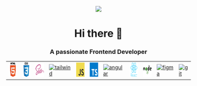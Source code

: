 <div align="center">
  <img src="https://media.giphy.com/media/v1.Y2lkPTc5MGI3NjExY3I0ZG1pbmttMnQ4dnpnYjY5ODdmaDU3YmllZWtzdWZ2aHdsZXVsZCZlcD12MV9pbnRlcm5hbF9naWZfYnlfaWQmY3Q9Zw/KGhpQ5NMoWKQurlHwI/giphy.gif" width="100"/>
</div>


<h1 align="center">Hi there 👋</h1>
<h3 align="center">A passionate Frontend Developer</h3>

<table align="center">
  <tbody>
    <tr>
      <td>
        <a href="https://www.w3.org/html/" target="_blank" rel="noreferrer"> 
          <img src="https://raw.githubusercontent.com/devicons/devicon/master/icons/html5/html5-original-wordmark.svg" alt="html5" width="40" height="40"/> 
         </a> 
     </td>
     <td>
       <a href="https://www.w3schools.com/css/" target="_blank" rel="noreferrer"> 
        <img src="https://raw.githubusercontent.com/devicons/devicon/master/icons/css3/css3-original-wordmark.svg" alt="css3" width="40" height="40"/> 
       </a> 
     </td>
     <td>
       <a href="https://sass-lang.com" target="_blank" rel="noreferrer"> 
        <img src="https://raw.githubusercontent.com/devicons/devicon/master/icons/sass/sass-original.svg" alt="sass" width="40" height="40"/> 
       </a>
     </td>
     <td>
       <a href="https://tailwindcss.com/" target="_blank" rel="noreferrer"> 
        <img src="https://www.vectorlogo.zone/logos/tailwindcss/tailwindcss-icon.svg" alt="tailwind" width="40" height="40"/> 
       </a> 
     </td>
     <td>
        <a href="https://developer.mozilla.org/en-US/docs/Web/JavaScript" target="_blank" rel="noreferrer"> 
          <img src="https://raw.githubusercontent.com/devicons/devicon/master/icons/javascript/javascript-original.svg" alt="javascript" width="40" height="40"/> 
       </a> 
     </td>
     <td>
       <a href="https://www.typescriptlang.org/" target="_blank" rel="noreferrer"> 
        <img src="https://raw.githubusercontent.com/devicons/devicon/master/icons/typescript/typescript-original.svg" alt="typescript" width="40" height="40"/> 
       </a> 
     </td>
     <td>
        <a href="https://angular.io" target="_blank" rel="noreferrer"> 
        <img src="https://angular.io/assets/images/logos/angular/angular.svg" alt="angular" width="40" height="40"/> 
       </a> 
     </td>
     <td>
       <a href="https://reactjs.org/" target="_blank" rel="noreferrer"> 
        <img src="https://raw.githubusercontent.com/devicons/devicon/master/icons/react/react-original-wordmark.svg" alt="react" width="40" height="40"/> 
       </a> 
     </td>
     <td>
       <a href="https://nodejs.org" target="_blank" rel="noreferrer"> 
        <img src="https://raw.githubusercontent.com/devicons/devicon/master/icons/nodejs/nodejs-original-wordmark.svg" alt="nodejs" width="40" height="40"/>
       </a> 
     </td>
     <td>
       <a href="https://www.figma.com/" target="_blank" rel="noreferrer"> 
        <img src="https://www.vectorlogo.zone/logos/figma/figma-icon.svg" alt="figma" width="40" height="40"/> 
       </a> 
     </td>
     <td>
       <a href="https://git-scm.com/" target="_blank" rel="noreferrer"> 
        <img src="https://www.vectorlogo.zone/logos/git-scm/git-scm-icon.svg" alt="git" width="40" height="40"/> 
       </a> 
     </td>
    </tr>
  </tbody>
</table>

<!--
<p>
 <img align="left" src="https://github-readme-stats.vercel.app/api/top-langs?username=olgatorok&show_icons=true&locale=en&layout=compact" alt="olgatorok" />
</p>

<p>
 <img align="center" src="https://github-readme-stats.vercel.app/api?username=olgatorok&show_icons=true&locale=en" alt="olgatorok" />
</p>
-->
